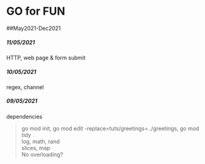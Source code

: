 # GO for FUN
##May2021-Dec2021

##### 11/05/2021
HTTP, web page & form submit

##### 10/05/2021
regex, channel

##### 09/05/2021
dependencies
> go mod init, go mod edit -replace=tuts/greetings=../greetings, go mod tidy  
> log, math, rand  
> slices, map  
No overloading?
